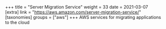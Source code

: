 +++
title = "Server Migration Service"
weight = 33
date = 2021-03-07
[extra]
link = "https://aws.amazon.com/server-migration-service/"
[taxonomies]
groups = ["aws"]
+++
AWS services for migrating applications to the cloud

